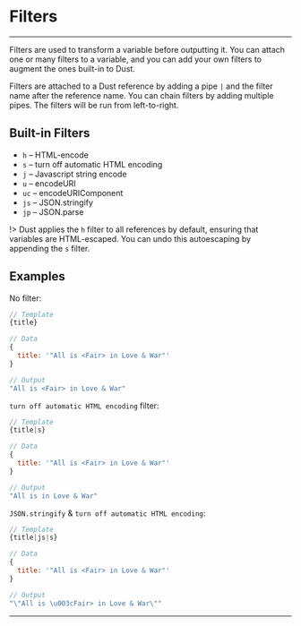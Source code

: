 # Filters

---

Filters are used to transform a variable before outputting it. You can attach one or many filters to a variable, and you can add your own filters to augment the ones built-in to Dust.

Filters are attached to a Dust reference by adding a pipe `|` and the filter name after the reference name. You can chain filters by adding multiple pipes. The filters will be run from left-to-right.

## Built-in Filters

* `h` – HTML-encode
* `s` – turn off automatic HTML encoding
* `j` – Javascript string encode
* `u` – encodeURI
* `uc` – encodeURIComponent
* `js` – JSON.stringify
* `jp` – JSON.parse

!> Dust applies the `h` filter to all references by default, ensuring that variables are HTML-escaped. You can undo this autoescaping by appending the `s` filter.

## Examples

No filter:

```js
// Template
{title}

// Data
{
  title: '"All is <Fair> in Love & War"'
}

// Output
"All is <Fair> in Love & War"
```

`turn off automatic HTML encoding` filter:

```js
// Template
{title|s}

// Data
{
  title: '"All is <Fair> in Love & War"'
}

// Output
"All is in Love & War"
```

`JSON.stringify` & `turn off automatic HTML encoding`:

```js
// Template
{title|js|s}

// Data
{
  title: '"All is <Fair> in Love & War"'
}

// Output
"\"All is \u003cFair> in Love & War\""
```

---
